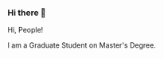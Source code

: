 
<!--
**Amadeus-System/Amadeus-System** is a ✨ _special_ ✨ repository because its `README.md` (this file) appears on your GitHub profile.

Here are some ideas to get you started:

- 🔭 I’m currently working on ...
- 🌱 I’m currently learning ...
- 👯 I’m looking to collaborate on ...
- 🤔 I’m looking for help with ...
- 💬 Ask me about ...
- 📫 How to reach me: ...
- 😄 Pronouns: ...
- ⚡ Fun fact: ...


👋 Hi, I’m Amadeus-System
💞️ The programming languages I can handle include Python, C, JAVA etc.
👀 The language I handle the best is Python
🌱 My blog address: https://blog.naver.com/ajs8809
🌱 My YouTube address: https://www.youtube.com/channel/UCf5492ejA9t_LmAsFn_-SvA
📫 How to reach me ajs8809@naver.com
-->

### Hi there 👋

Hi, People!

I am a Graduate Student on Master's Degree.

